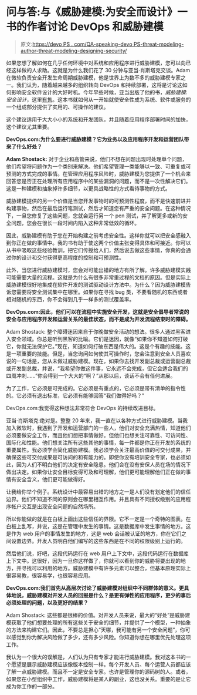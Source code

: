 # 问与答:与《威胁建模:为安全而设计》一书的作者讨论 DevOps 和威胁建模

> 原文:[https://devo PS . com/QA-speaking-devo PS-threat-modeling-author-threat-modeling-designing-security/](https://devops.com/qa-speaking-devops-threat-modeling-author-threat-modeling-designing-security/)

如果您想了解如何在几乎任何环境中对系统和应用程序进行威胁建模，您可以向已经这样做的人求助。这就是为什么我们花了 30 分钟与亚当·肖斯塔克交谈。Adam 在微软负责安全开发生命周期威胁建模，他是世界上为数不多的威胁建模专家之一。我们认为，随着越来越多的组织转向 DevOps 和持续部署，这将是讨论这如何影响安全软件设计的大好时机。今年早些时候，亚当出版了他的书，*威胁建模:安全设计*，这里[有售](https://devops.com/wp-admin/post.php?post=1538&action=edit&message=10)。这本书就如何从一开始就使安全性成为系统、软件或服务的一个组成部分提供了实用的、可操作的建议。

这个建议适用于大大小小的系统和开发团队，并且随着应用程序部署时间的加快，这个建议尤其重要。

**DevOps.com:为什么要进行威胁建模？它为业务以及应用程序开发和运营团队带来了什么好处？**

**Adam Shostack:** 对于企业和高管来说，他们不想在问题出现时处理单个问题，他们希望将问题作为一个类别来解决。他们希望管理一类能够以一致、可重复或可预测的方式完成的事情。在管理应用程序风险时，威胁建模为您提供了一个机会来回答您是否正在处理所有应用程序中的某些漏洞的问题，而不是一次性解决它们。这是一种建模和抽象掉许多细节，以更具战略性的方式看待事物的方式。

威胁建模提供的另一个价值是当您开发事物时的可预测性程度，而不是快速前进并构建事物，然后在最后运行笔测试，然后才知道您有严重的安全问题。在这种情况下，一旦您修复了这些问题，您就会运行另一个 pen 测试，并了解更多或新的安全问题，您会在很长一段时间内陷入这种非常低效的循环。

因此，威胁建模有助于您在开始构建之前考虑安全性。这样你就可以把安全感融入到你正在做的事情中。我的书有助于使这两个价值主张变得具体和可接近。你可以从书中吸取这些经验教训，把它们传授给人们，然后说去做这些事情，你真的会通过你的设计和交付获得更高程度的控制和可预测性。

此外，当您进行威胁建模时，您会对可能出错的地方有所了解。许多威胁建模实践可能需要大量的流程。这就是为什么有很多非常重过程的文档的原因。但是实际上威胁建模很好地集成在软件开发的测试驱动设计方法中。为什么？因为威胁建模告诉您需要将安全测试集中在哪里。如果你在寻找 bug 类，不要看随机的东西或者相对随机的东西，你不会得到几乎一样多的测试覆盖率。

**DevOps.com:因此，他们可以在流程中实施安全开发，这就是安全倡导者常说的安全与应用程序开发和运营关系的最佳状态，而不是成为开发流程结束时的障碍。**

Adam Shostack: 整个障碍迷因来自于你晚做安全活动的想法。很多人通过黑客进入安全领域。你总是听到黑客的比喻。它们是迷因，就像“如果你不知道如何打破它，你就无法保护它。”现在，知道如何打破东西是伟大的。这是个有趣的技能。这是一项重要的技能。但是，当您询问如何使其可操作时，您会注意到安全人员喜欢说的一句话是，您从未做过威胁建模。现在，如果你去找开发副总裁或运营副总裁或开发副总裁，并说，“我希望你做这件事，它永远不会完成，但它会适合我们的四周冲刺……”你会得到一个大大的“啊？”从那以后，谈话不会有任何进展。

为了工作，它必须是可完成的。它必须是有重点的，它必须是带有清单的指令性的。它必须有退出标准，它必须有能够回答“我们做得好吗？”

DevOps.com:我觉得这种想法非常符合 DevOps 的持续改进目标。

亚当·肖斯塔克:绝对是。整整 20 年来，我一直在以各种方式进行威胁建模。当我加入微软时，我遇到了开发和运营部门的一些人，他们对安全充满热情，知道他们必须要做安全工作，而且他们想把事情做好。但他们也想关注可靠性、可访问性、国际化和性能。他们想关注所有这些其他的事情，每一件都是你正在开发的系统的重要属性。我必须学会简化威胁建模。我必须学会关注最高价值的可交付成果，并确保这些可交付成果是可访问的和有能力的。即使你没有培训安全专家，也必须如此，因为人们不明白他们的决定有安全隐患。他们会在没有安保人员在场的情况下做出决定。如果你让安全目标变得可及和可理解，他们更可能理解他们正在做的事情有安全含义，他们更可能做得好。

让我给你举个例子。系统设计中最容易出错的地方之一是人们没有划定他们的信任边界。他们不知道不同的原则会在哪里相互作用。并且具有不同授权级别的应用程序帐户交互是出现安全问题的自然场所。

所以你能做的就是在白板上画出这些信任的界限。它不一定是一个奇特的图表。在白板上乱写，并说，这是在管理中发生的事情。这是数据库中发生事情的地方。这是作为 web 用户的事情发生的地方，这是 web 会话被认证的地方，你在它们之间设置边界。开发人员明白他们编写的这些东西是在不同的权限级别上运行的。

然后他们说，好吧，这段代码运行在 web 用户上下文中，这段代码运行在数据库上下文中。这很好，因为一旦你这样做了，你就可以看到你的威胁将要出现的地方，并寻找可以利用的地方。威胁建模中有许多元素可以整合，但基本原理实际上很容易教，很容易学，也很容易应用。

**DevOps.com:我们首先从高层次讨论了威胁建模对组织中不同群体的意义。更具体地说，威胁建模对开发人员的回报是什么？是更有弹性的应用程序，更少的事后必须处理的问题，以及更好的结果？**

Adam Shostack: 这些都是很棒的价值。对开发人员来说，最大的“好处”是威胁建模获取了他们想要处理的所有这些关于安全的细节，并提供了一个模型，一种抽象的方法来构建它们。因此，不要总是担心“天哪，我可能有另一个安全问题”，你可以感觉到你为解决风险做了多少，还有多少风险。你知道你想在哪里优先处理这项工作。

我认为一个很大的误解是，人们认为只有专家才能进行威胁建模。我对这本书的一个愿望是展示威胁建模应该像版本控制一样。每个开发人员、每个运营人员都应该了解一点威胁建模。而且不一定是安全专家。也许是管理你的源码树的人。或者，如果您在小型组织中工作，威胁建模将是某人的副业，这也没关系。重要的是让它成为你工作的一部分。